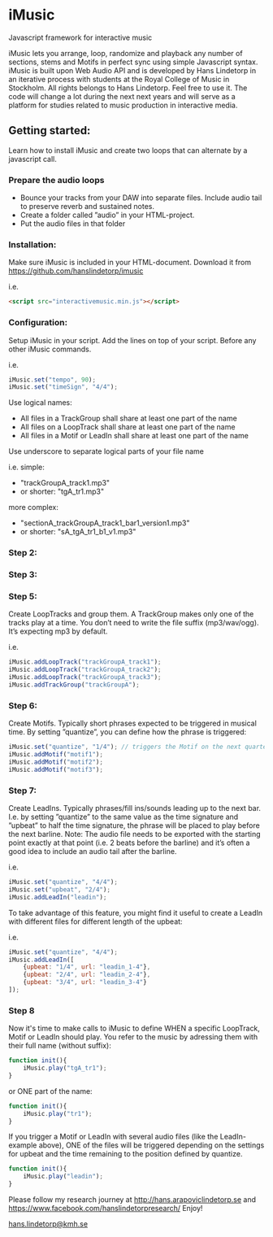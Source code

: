 # iMusic
Javascript framework for interactive music

iMusic lets you arrange, loop, randomize and playback any number of sections, stems and Motifs in perfect sync using simple Javascript syntax. iMusic is built upon Web Audio API and is developed by Hans Lindetorp in an iterative process with students at the Royal College of Music in Stockholm. 
All rights belongs to Hans Lindetorp. Feel free to use it. The code will change a lot during the next next years and will serve as a platform for studies related to music production in interactive media.

## Getting started:
Learn how to install iMusic and create two loops that can alternate by a javascript call.

### Prepare the audio loops
* Bounce your tracks from your DAW into separate files. Include audio tail to preserve reverb and sustained notes.
* Create a folder called ”audio” in your HTML-project.
* Put the audio files in that folder


### Installation:
Make sure iMusic is included in your HTML-document. Download it from https://github.com/hanslindetorp/imusic 

i.e.
```html
<script src="interactivemusic.min.js"></script>
```

### Configuration:
Setup iMusic in your script. Add the lines on top of your script. Before any other iMusic commands.

i.e.
```javascript
iMusic.set("tempo", 90);
iMusic.set("timeSign", "4/4");
```



Use logical names:
* All files in a TrackGroup shall share at least one part of the name
* All files on a LoopTrack shall share at least one part of the name
* All files in a Motif or LeadIn shall share at least one part of the name

Use underscore to separate logical parts of your file name

i.e.
simple: 
- "trackGroupA_track1.mp3"
- or shorter: "tgA_tr1.mp3"

more complex:
- "sectionA_trackGroupA_track1_bar1_version1.mp3"
- or shorter: "sA_tgA_tr1_b1_v1.mp3"


### Step 2:

### Step 3:


### Step 5:
Create LoopTracks and group them. A TrackGroup makes only one of the tracks play at a time. You don’t need to write the file suffix (mp3/wav/ogg). It’s expecting mp3 by default.

i.e.
```javascript
iMusic.addLoopTrack("trackGroupA_track1");
iMusic.addLoopTrack("trackGroupA_track2");
iMusic.addLoopTrack("trackGroupA_track3");
iMusic.addTrackGroup("trackGroupA");
```

### Step 6:
Create Motifs. Typically short phrases expected to be triggered in musical time. By setting ”quantize”, you can define how the phrase is triggered:

```javascript
iMusic.set("quantize", "1/4"); // triggers the Motif on the next quarter note
iMusic.addMotif("motif1");
iMusic.addMotif("motif2");
iMusic.addMotif("motif3");
```

### Step 7:
Create LeadIns. Typically phrases/fill ins/sounds leading up to the next bar. I.e. by setting ”quantize” to the same value as the time signature and ”upbeat” to half the time signature, the phrase will be placed to play before the next barline. Note: The audio file needs to be exported with the starting point exactly at that point (i.e. 2 beats before the barline) and it’s often a good idea to include an audio tail after the barline.

i.e.
```javascript
iMusic.set("quantize", "4/4");
iMusic.set("upbeat", "2/4");
iMusic.addLeadIn("leadin");
```

To take advantage of this feature, you might find it useful to create a LeadIn with different files for different length of the upbeat:

i.e.
```javascript
iMusic.set("quantize", "4/4");
iMusic.addLeadIn([
	{upbeat: "1/4", url: "leadin_1-4"},
	{upbeat: "2/4", url: "leadin_2-4"},
	{upbeat: "3/4", url: "leadin_3-4"}
]);
```

### Step 8
Now it's time to make calls to iMusic to define WHEN a specific LoopTrack, Motif or LeadIn should play. You refer to the music by adressing them with their full name (without suffix):

```javascript
function init(){
    iMusic.play("tgA_tr1");
}
```

or ONE part of the name:
```javascript
function init(){
    iMusic.play("tr1");
}
```

If you trigger a Motif or LeadIn with several audio files (like the LeadIn-example above), ONE of the files will be triggered depending on the settings for upbeat and the time remaining to the position defined by quantize.


```javascript
function init(){
    iMusic.play("leadin");
}
```

Please follow my research journey at http://hans.arapoviclindetorp.se and https://www.facebook.com/hanslindetorpresearch/
Enjoy!

hans.lindetorp@kmh.se
